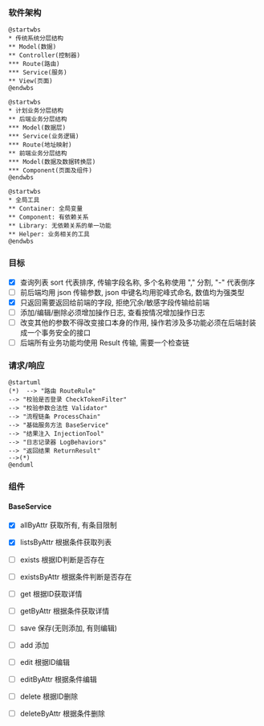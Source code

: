 ### 软件架构

```puml
@startwbs
* 传统系统分层结构
** Model(数据)
** Controller(控制器)
*** Route(路由)
*** Service(服务)
** View(页面)
@endwbs
```

```puml
@startwbs
* 计划业务分层结构
** 后端业务分层结构
*** Model(数据层)
*** Service(业务逻辑)
*** Route(地址映射)
** 前端业务分层结构
*** Model(数据及数据转换层)
*** Component(页面及组件)
@endwbs
```

```puml
@startwbs
* 全局工具
** Container: 全局变量
** Component: 有依赖关系
** Library: 无依赖关系的单一功能
** Helper: 业务相关的工具
@endwbs
```

### 目标

- [x] 查询列表 sort 代表排序, 传输字段名称, 多个名称使用 "," 分割, "-" 代表倒序
- [ ] 前后端均用 json 传输参数, json 中键名均用驼峰式命名, 数值均为强类型
- [x] 只返回需要返回给前端的字段, 拒绝冗余/敏感字段传输给前端
- [ ] 添加/编辑/删除必须增加操作日志, 查看按情况增加操作日志
- [ ] 改变其他的参数不得改变接口本身的作用, 操作若涉及多功能必须在后端封装成一个事务安全的接口
- [ ] 后端所有业务功能均使用 Result 传输, 需要一个检查链

### 请求/响应

```puml
@startuml
(*)  --> "路由 RouteRule"
--> "校验是否登录 CheckTokenFilter"
--> "校验参数合法性 Validator"
--> "流程链条 ProcessChain"
--> "基础服务方法 BaseService"
--> "结果注入 InjectionTool"
--> "日志记录器 LogBehaviors"
--> "返回结果 ReturnResult"
-->(*)
@enduml
```

### 组件

#### BaseService

- [x] allByAttr 获取所有, 有条目限制
- [x] listsByAttr 根据条件获取列表
- [ ] exists 根据ID判断是否存在
- [ ] existsByAttr 根据条件判断是否存在
- [ ] get 根据ID获取详情
- [ ] getByAttr 根据条件获取详情
- [ ] save 保存(无则添加, 有则编辑)
- [ ] add 添加
- [ ] edit 根据ID编辑
- [ ] editByAttr 根据条件编辑
- [ ] delete 根据ID删除
- [ ] deleteByAttr 根据条件删除



